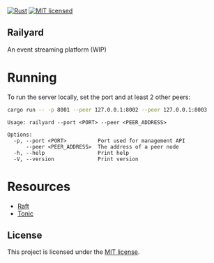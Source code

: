
[![Rust](https://github.com/emersonmde/railyard/actions/workflows/rust.yml/badge.svg)](https://github.com/emersonmde/railyard/actions/workflows/rust.yml)
[![MIT licensed](https://img.shields.io/badge/license-MIT-blue.svg)](LICENSE)

## Railyard

An event streaming platform (WIP)

# Running

To run the server locally, set the port and at least 2 other peers:
```bash
cargo run -- -p 8001 --peer 127.0.0.1:8002 --peer 127.0.0.1:8003
```

```text
Usage: railyard --port <PORT> --peer <PEER_ADDRESS>

Options:
  -p, --port <PORT>          Port used for management API
      --peer <PEER_ADDRESS>  The address of a peer node
  -h, --help                 Print help
  -V, --version              Print version
```


# Resources
- [Raft](https://raft.github.io/raft.pdf)
- [Tonic](https://github.com/hyperium/tonic)

## License

This project is licensed under the [MIT license](LICENSE).
